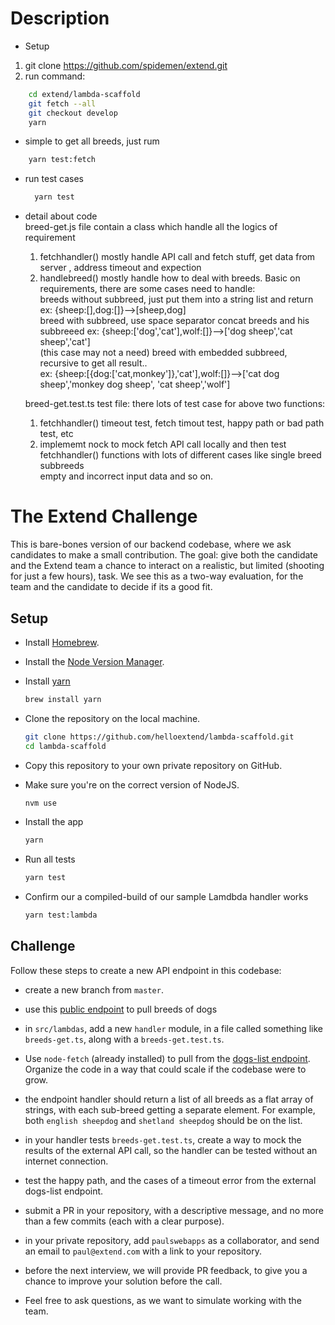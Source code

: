 #  Description 
- Setup    
1.  git clone https://github.com/spidemen/extend.git   
2.  run command: 
```bash  
    cd extend/lambda-scaffold    
    git fetch --all      
    git checkout develop   
    yarn   
  ```   
- simple to get all breeds, just rum    
```bash
    yarn test:fetch    
  ``` 
- run test cases    
  ```bash   
    yarn test   
    ``` 
- detail about code  
  breed-get.js  file contain a class which handle  all the logics of requirement    
  1. fetchhandler() mostly  handle  API call and fetch stuff, get data from server , address timeout and expection   
  2. handlebreed()  mostly  handle  how to deal with breeds. Basic on requirements, there are some cases need to handle:    
    breeds without subbreed, just put them into a string list and return  ex: {sheep:[],dog:[]}-->[sheep,dog]       
    breed with subbreed, use space separator  concat breeds and his subbreeed  ex: {sheep:['dog','cat'],wolf:[]}-->['dog sheep','cat sheep','cat']      
  (this case may not a need)  breed with embedded subbreed, recursive to get all result..     
   ex: {sheep:[{dog:['cat,monkey']},'cat'],wolf:[]}-->['cat dog sheep','monkey dog sheep',  'cat sheep','wolf']      


  breed-get.test.ts     test file: there lots of test case for above two functions:   
   1.  fetchhandler()  timeout test, fetch timout test, happy path or bad path test, etc   
   2.  implememt nock to mock fetch API call locally and then test  fetchhandler()  functions with lots of different cases  like  single breed   subbreeds  
    empty and incorrect input data and so on.   
    
# The Extend Challenge

This is bare-bones version of our backend codebase, where we ask candidates to make a small contribution. The goal: give both the candidate and the Extend team a chance to interact on a realistic, but limited (shooting for just a few hours), task. We see this as a two-way evaluation, for the team and the candidate to decide if its a good fit.

## Setup

- Install [Homebrew](https://brew.sh/).

- Install the [Node Version Manager](https://github.com/creationix/nvm).

- Install [yarn](https://www.npmjs.com/package/yarn)

  ```bash
  brew install yarn
  ```

- Clone the repository on the local machine.

  ```bash
  git clone https://github.com/helloextend/lambda-scaffold.git
  cd lambda-scaffold
  ```

- Copy this repository to your own private repository on GitHub.

- Make sure you're on the correct version of NodeJS.

  ```bash
  nvm use
  ```

- Install the app

  ```bash
  yarn
  ```

- Run all tests

  ```bash
  yarn test
  ```

- Confirm our a compiled-build of our sample Lamdbda handler works

  ```bash
  yarn test:lambda
  ```

## Challenge

Follow these steps to create a new API endpoint in this codebase:

- create a new branch from `master`.

- use this [public endpoint](https://dog.ceo/api/breeds/list/all) to pull breeds of dogs

- in `src/lambdas`, add a new `handler` module, in a file called something like `breeds-get.ts`, along with a `breeds-get.test.ts`.

- Use `node-fetch` (already installed) to pull from the [dogs-list endpoint](https://dog.ceo/api/breeds/list/all). Organize the code in a way that could scale if the codebase were to grow.

- the endpoint handler should return a list of all breeds as a flat array of strings, with each sub-breed getting a separate element. For example, both `english sheepdog` and `shetland sheepdog` should be on the list.

- in your handler tests `breeds-get.test.ts`, create a way to mock the results of the external API call, so the handler can be tested without an internet connection.

- test the happy path, and the cases of a timeout error from the external dogs-list endpoint.

- submit a PR in your repository, with a descriptive message, and no more than a few commits (each with a clear purpose).

- in your private repository, add `paulswebapps` as a collaborator, and send an email to `paul@extend.com` with a link to your repository.

- before the next interview, we will provide PR feedback, to give you a chance to improve your solution before the call.

- Feel free to ask questions, as we want to simulate working with the team.

